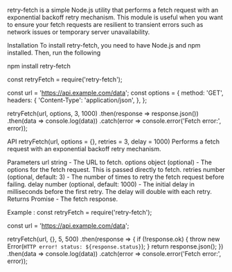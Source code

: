 retry-fetch is a simple Node.js utility that performs a fetch request with an exponential backoff retry mechanism. This module is useful when you want to ensure your fetch requests are resilient to transient errors such as network issues or temporary server unavailability.

Installation
To install retry-fetch, you need to have Node.js and npm installed. Then, run the following 

npm install retry-fetch


const retryFetch = require('retry-fetch');

const url = 'https://api.example.com/data';
const options = {
    method: 'GET',
    headers: {
        'Content-Type': 'application/json',
    },
};

retryFetch(url, options, 3, 1000)
    .then(response => response.json())
    .then(data => console.log(data))
    .catch(error => console.error('Fetch error:', error));


API
retryFetch(url, options = {}, retries = 3, delay = 1000)
Performs a fetch request with an exponential backoff retry mechanism.

Parameters
url string - The URL to fetch.
options object (optional) - The options for the fetch request. This is passed directly to fetch.
retries number (optional, default: 3) - The number of times to retry the fetch request before failing.
delay number (optional, default: 1000) - The initial delay in milliseconds before the first retry. The delay will double with each retry.
Returns
Promise<Response> - The fetch response.

Example : 
const retryFetch = require('retry-fetch');

const url = 'https://api.example.com/data';

retryFetch(url, {}, 5, 500)
    .then(response => {
        if (!response.ok) {
            throw new Error(`HTTP error! status: ${response.status}`);
        }
        return response.json();
    })
    .then(data => console.log(data))
    .catch(error => console.error('Fetch error:', error));
